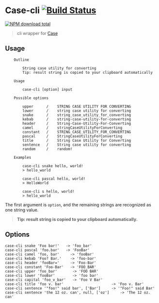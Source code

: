 # Case-cli [![Build Status](https://travis-ci.com/jopemachine/case-cli.svg?branch=main)](https://travis-ci.com/jopemachine/case-cli)

[![NPM download total](https://img.shields.io/npm/dt/case-cli)](http://badge.fury.io/js/case-cli)

> cli wrapper for [Case](https://github.com/nbubna/Case)

## Usage

```
    Outline

        String case utility for converting
        Tip: result string is copied to your clipboard automatically

    Usage

        case-cli [option] input

    Possible options

        upper      /    STRING CASE UTILITY FOR CONVERTING
        lower      /    string case utility for converting
        snake      /    string_case_utility_for_converting
        kebab      /    string-case-utility-for-converting
        header     /    String-Case-Utility-For-Converting
        camel      /    stringCaseUtilityForConverting
        constant   /    STRING_CASE_UTILITY_FOR_CONVERTING
        pascal     /    StringCaseUtilityForConverting
        title      /    String Case Utility for Converting
        sentence   /    String case utility for converting
        random     /    random!

    Examples

        case-cli snake hello, world!
        > hello_world

        case-cli pascal hello, world!
        > HelloWorld

        case-cli s hello, world!
        > hello_world
```

The first argument is `option`, and the remaining strings are recognized as one string value.

> **Tip: result string is copied to your clipboard automatically.**

## Options

```console
case-cli snake 'Foo bar!'   -> 'foo_bar'
case-cli pascal 'foo.bar'   -> 'FooBar'
case-cli camel 'foo, bar'     -> 'fooBar'
case-cli kebab 'Foo? Bar.'    -> 'foo-bar'
case-cli header 'fooBar='     -> 'Foo-Bar'
case-cli constant 'Foo-Bar'   -> 'FOO_BAR'
case-cli upper 'foo_bar'       -> 'FOO BAR'
case-cli lower 'fooBar'        -> 'foo bar'
case-cli capital 'foo_v_bar'   -> 'Foo V Bar'
case-cli title 'foo v. bar'                      -> 'Foo v. Bar'
case-cli sentence '"foo!" said bar', ['Bar']     -> '"Foo!" said Bar'
case-cli sentence 'the 12 oz. can', null, ['oz']     -> 'The 12 oz. can'
```
